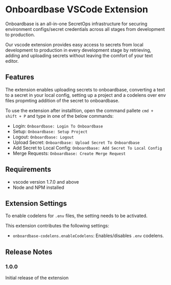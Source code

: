 # Onboardbase VSCode Extension

Onboardbase is an all-in-one SecretOps infrastructure for securing environment configs/secret credentials across all stages from development to production.

Our vscode extension provides easy access to secrets from local development to production in every development stage by retrieving, adding and uploading secrets without leaving the comfort of your text editor.

## Features

The extension enables uploading secrets to onboardbase, converting a text to a secret in your local config, setting up a project and a codelens over env files propmting addition of the secret to onboardbase.

To use the extension after installtion, open the command pallete `cmd + shift + P` and type in one of the below commands:

- Login: `Onboardbase: Login To Onboardbase`
- Setup: `Onboardbase: Setup Project`
- Logout: `Onboardbase: Logout`
- Upload Secret: `Onboardbase: Upload Secret To Onboardbase`
- Add Secret to Local Config: `Onboardbase: Add Secret To Local Config`
- Merge Requests: `Onboardbase: Create Merge Request`
## Requirements

- vscode version 1.7.0 and above
- Node and NPM installed

## Extension Settings

To enable codelens for `.env` files, the setting needs to be activated.

This extension contributes the following settings:

* `onboardbase-codelens.enableCodelens`: Enables/disables `.env` codelens.

## Release Notes

### 1.0.0

Initial release of the extension
